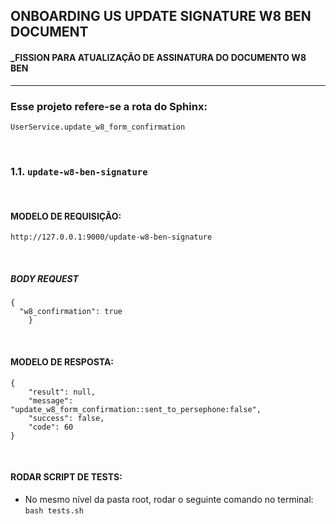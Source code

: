 ## ONBOARDING US UPDATE SIGNATURE W8 BEN DOCUMENT
#### _FISSION PARA ATUALIZAÇÃO DE ASSINATURA DO DOCUMENTO W8 BEN
___
### Esse projeto refere-se a rota do Sphinx:

```
UserService.update_w8_form_confirmation
```
&nbsp; 
### 1.1. `update-w8-ben-signature`
&nbsp; 
#### MODELO DE REQUISIÇÃO:

```http://127.0.0.1:9000/update-w8-ben-signature```

&nbsp; 
##### BODY REQUEST
```
{
  "w8_confirmation": true
    }
```
&nbsp;

#### MODELO DE RESPOSTA:

```
{
    "result": null,
    "message": "update_w8_form_confirmation::sent_to_persephone:false",
    "success": false,
    "code": 60
}
```
&nbsp;
#### RODAR SCRIPT DE TESTS:

- No mesmo nível da pasta root, rodar o seguinte comando no terminal: `bash tests.sh`

&nbsp;